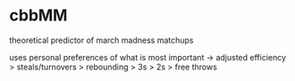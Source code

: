 # cbbMM
theoretical predictor of march madness matchups

uses personal preferences of what is most important -> adjusted efficiency > steals/turnovers > rebounding > 3s > 2s > free throws
